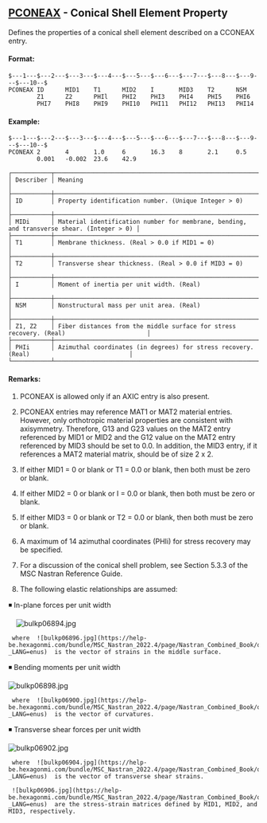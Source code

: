 ## [PCONEAX](https://help.hexagonmi.com/bundle/MSC_Nastran_2022.4/page/Nastran_Combined_Book/qrg/bulkp/TOC.PCONEAX.xhtml) - Conical Shell Element Property

Defines the properties of a conical shell element described on a CCONEAX entry.

#### Format:

```nastran
$---1---$---2---$---3---$---4---$---5---$---6---$---7---$---8---$---9---$---10--$
PCONEAX ID      MID1    T1      MID2    I       MID3    T2      NSM             
        Z1      Z2      PHIl    PHI2    PHI3    PHI4    PHI5    PHI6            
        PHI7    PHI8    PHI9    PHI10   PHI11   PHI12   PHI13   PHI14           
```
#### Example:

```nastran
$---1---$---2---$---3---$---4---$---5---$---6---$---7---$---8---$---9---$---10--$
PCONEAX 2       4       1.0     6       16.3    8       2.1     0.5             
        0.001   -0.002  23.6    42.9                                            
```
```text
┌───────────┬───────────────────────────────────────────────────────────────────────────────────────────┐
│ Describer │ Meaning                                                                                   │
├───────────┼───────────────────────────────────────────────────────────────────────────────────────────┤
│ ID        │ Property identification number. (Unique Integer > 0)                                      │
├───────────┼───────────────────────────────────────────────────────────────────────────────────────────┤
│ MIDi      │ Material identification number for membrane, bending, and transverse shear. (Integer > 0) │
├───────────┼───────────────────────────────────────────────────────────────────────────────────────────┤
│ T1        │ Membrane thickness. (Real > 0.0 if MID1 = 0)                                              │
├───────────┼───────────────────────────────────────────────────────────────────────────────────────────┤
│ T2        │ Transverse shear thickness. (Real > 0.0 if MID3 = 0)                                      │
├───────────┼───────────────────────────────────────────────────────────────────────────────────────────┤
│ I         │ Moment of inertia per unit width. (Real)                                                  │
├───────────┼───────────────────────────────────────────────────────────────────────────────────────────┤
│ NSM       │ Nonstructural mass per unit area. (Real)                                                  │
├───────────┼───────────────────────────────────────────────────────────────────────────────────────────┤
│ Z1, Z2    │ Fiber distances from the middle surface for stress recovery. (Real)                       │
├───────────┼───────────────────────────────────────────────────────────────────────────────────────────┤
│ PHIi      │ Azimuthal coordinates (in degrees) for stress recovery. (Real)                            │
└───────────┴───────────────────────────────────────────────────────────────────────────────────────────┘
```
#### Remarks:

1. PCONEAX is allowed only if an AXIC entry is also present.

2. PCONEAX entries may reference MAT1 or MAT2 material entries. However, only orthotropic material properties are consistent with axisymmetry. Therefore, G13 and G23 values on the MAT2 entry referenced by MID1 or MID2 and the G12 value on the MAT2 entry referenced by MID3 should be set to 0.0. In addition, the MID3 entry, if it references a MAT2 material matrix, should be of size 2 x 2.

3. If either MID1 = 0 or blank or T1 = 0.0 or blank, then both must be zero or blank.

4. If either MID2 = 0 or blank or I = 0.0 or blank, then both must be zero or blank.

5. If either MID3 = 0 or blank or T2 = 0.0 or blank, then both must be zero or blank.

6. A maximum of 14 azimuthal coordinates (PHIi) for stress recovery may be specified.

7. For a discussion of the conical shell problem, see Section 5.3.3 of the  MSC Nastran Reference Guide.

8. The following elastic relationships are assumed:

◾ In-plane forces per unit width

    ![bulkp06894.jpg](https://help-be.hexagonmi.com/bundle/MSC_Nastran_2022.4/page/Nastran_Combined_Book/qrg/bulkp/../../../assets/bulkp06894.jpg?_LANG=enus)

     where  ![bulkp06896.jpg](https://help-be.hexagonmi.com/bundle/MSC_Nastran_2022.4/page/Nastran_Combined_Book/qrg/bulkp/../../../assets/bulkp06896.jpg?_LANG=enus)  is the vector of strains in the middle surface.

◾ Bending moments per unit width

![bulkp06898.jpg](https://help-be.hexagonmi.com/bundle/MSC_Nastran_2022.4/page/Nastran_Combined_Book/qrg/bulkp/../../../assets/bulkp06898.jpg?_LANG=enus)  

     where  ![bulkp06900.jpg](https://help-be.hexagonmi.com/bundle/MSC_Nastran_2022.4/page/Nastran_Combined_Book/qrg/bulkp/../../../assets/bulkp06900.jpg?_LANG=enus)  is the vector of curvatures.

◾ Transverse shear forces per unit width

![bulkp06902.jpg](https://help-be.hexagonmi.com/bundle/MSC_Nastran_2022.4/page/Nastran_Combined_Book/qrg/bulkp/../../../assets/bulkp06902.jpg?_LANG=enus)  

     where  ![bulkp06904.jpg](https://help-be.hexagonmi.com/bundle/MSC_Nastran_2022.4/page/Nastran_Combined_Book/qrg/bulkp/../../../assets/bulkp06904.jpg?_LANG=enus)  is the vector of transverse shear strains.

     ![bulkp06906.jpg](https://help-be.hexagonmi.com/bundle/MSC_Nastran_2022.4/page/Nastran_Combined_Book/qrg/bulkp/../../../assets/bulkp06906.jpg?_LANG=enus)  are the stress-strain matrices defined by MID1, MID2, and MID3, respectively.

